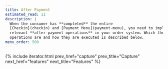 ```yaml
---
title: After Payment
estimated_read: 11
description: |
  When the consumer has **completed** the entire
  [Checkin](checkin) and [Payment Menu](payment-menu), you need to implement the
  relevant **after-payment operations** in your order system. Which these
  operations are and how they are executed is described below.
menu_order: 500
---
```


{% include iterator.html prev_href="capture"
                         prev_title="Capture"
                         next_href="features"
                         next_title="Features" %}
